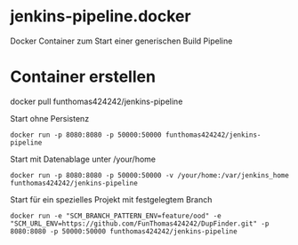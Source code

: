 # jenkins-pipeline.docker
Docker Container zum Start einer generischen Build Pipeline


# Container erstellen
docker pull funthomas424242/jenkins-pipeline

Start ohne Persistenz
```
docker run -p 8080:8080 -p 50000:50000 funthomas424242/jenkins-pipeline
```
Start mit Datenablage unter /your/home
```
docker run -p 8080:8080 -p 50000:50000 -v /your/home:/var/jenkins_home funthomas424242/jenkins-pipeline
```

Start für ein spezielles Projekt mit festgelegtem Branch
```
docker run -e "SCM_BRANCH_PATTERN_ENV=feature/ood" -e "SCM_URL_ENV=https://github.com/FunThomas424242/DupFinder.git" -p 8080:8080 -p 50000:50000 funthomas424242/jenkins-pipeline  
```